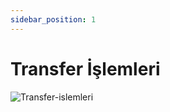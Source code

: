 ```yaml
---
sidebar_position: 1
---
```


# Transfer İşlemleri

![Transfer-islemleri](/img/depo-yonetimi/transfer-islemleri.png)

